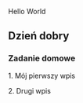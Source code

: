 Hello World
<h2>
Dzień dobry
</h2>
<h3>
Zadanie domowe
</h3>
<p>
1. Mój pierwszy wpis</p>
<p>
2. Drugi wpis
</p>